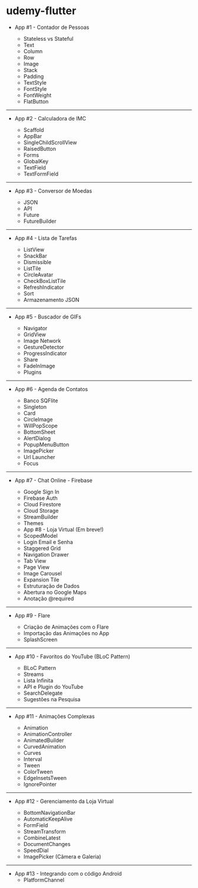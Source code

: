 # udemy-flutter

- App #1 - Contador de Pessoas

  - Stateless vs Stateful
  - Text
  - Column
  - Row
  - Image
  - Stack
  - Padding
  - TextStyle
  - FontStyle
  - FontWeight
  - FlatButton

---

- App #2 - Calculadora de IMC

  - Scaffold
  - AppBar
  - SingleChildScrollView
  - RaisedButton
  - Forms
  - GlobalKey
  - TextField
  - TextFormField

---

- App #3 - Conversor de Moedas

  - JSON
  - API
  - Future
  - FutureBuilder

---

- App #4 - Lista de Tarefas

  - ListView
  - SnackBar
  - Dismissible
  - ListTile
  - CircleAvatar
  - CheckBoxListTile
  - RefreshIndicator
  - Sort
  - Armazenamento JSON

---

- App #5 - Buscador de GIFs

  - Navigator
  - GridView
  - Image Network
  - GestureDetector
  - ProgressIndicator
  - Share
  - FadeInImage
  - Plugins

---

- App #6 - Agenda de Contatos

  - Banco SQFlite
  - Singleton
  - Card
  - CircleImage
  - WillPopScope
  - BottomSheet
  - AlertDialog
  - PopupMenuButton
  - ImagePicker
  - Url Launcher
  - Focus

---

- App #7 - Chat Online - Firebase

  - Google Sign In
  - Firebase Auth
  - Cloud Firestore
  - Cloud Storage
  - StreamBuilder
  - Themes
  - App #8 - Loja Virtual (Em breve!)
  - ScopedModel
  - Login Email e Senha
  - Staggered Grid
  - Navigation Drawer
  - Tab View
  - Page View
  - Image Carousel
  - Expansion Tile
  - Estruturação de Dados
  - Abertura no Google Maps
  - Anotação @required

---

- App #9 - Flare

  - Criação de Animações com o Flare
  - Importação das Animações no App
  - SplashScreen

---

- App #10 - Favoritos do YouTube (BLoC Pattern)

  - BLoC Pattern
  - Streams
  - Lista Infinita
  - API e Plugin do YouTube
  - SearchDelegate
  - Sugestões na Pesquisa

---

- App #11 - Animações Complexas

  - Animation
  - AnimationController
  - AnimatedBuilder
  - CurvedAnimation
  - Curves
  - Interval
  - Tween
  - ColorTween
  - EdgeInsetsTween
  - IgnorePointer

---

- App #12 - Gerenciamento da Loja Virtual

  - BottomNavigationBar
  - AutomaticKeepAlive
  - FormField
  - StreamTransform
  - CombineLatest
  - DocumentChanges
  - SpeedDial
  - ImagePicker (Câmera e Galeria)

---

- App #13 - Integrando com o código Android
  - PlatformChannel
